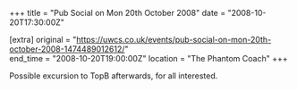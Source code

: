 +++
title = "Pub Social on Mon 20th October 2008"
date = "2008-10-20T17:30:00Z"

[extra]
original = "https://uwcs.co.uk/events/pub-social-on-mon-20th-october-2008-1474489012612/"    
end_time = "2008-10-20T19:00:00Z"
location = "The Phantom Coach"
+++

Possible excursion to TopB afterwards, for all interested.

